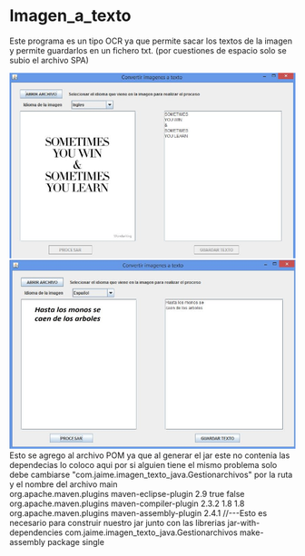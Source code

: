 # Imagen_a_texto
Este programa es un tipo OCR ya que permite sacar los textos de la imagen y permite guardarlos en un fichero txt. (por cuestiones de espacio solo se subio el archivo SPA)

<img src="https://github.com/ringostarr-jaime/Imagen_a_texto/blob/main/eng.JPG" width="650" >
</br>
<img src="https://github.com/ringostarr-jaime/Imagen_a_texto/blob/main/spa.JPG" width="650" >
<br/>
Esto se agrego al archivo POM ya que al generar el jar este no contenia las dependecias lo coloco aqui 
por si alguien tiene el mismo problema solo debe cambiarse  "<mainClass>com.jaime.imagen_texto_java.Gestionarchivos</mainClass>"
por la ruta y el nombre del archivo main
<br/> 
    <plugins>           
            <plugin>
                <groupId>org.apache.maven.plugins</groupId>
                <artifactId>maven-eclipse-plugin</artifactId>
                <version>2.9</version>
                <configuration>
                    <downloadSources>true</downloadSources>
                    <downloadJavadocs>false</downloadJavadocs>
                </configuration>
            </plugin>           
            <plugin>
                <groupId>org.apache.maven.plugins</groupId>
                <artifactId>maven-compiler-plugin</artifactId>
                <version>2.3.2</version>
                <configuration>              
                    <source>1.8</source>
                    <target>1.8</target>
                </configuration>
            </plugin>             
            <plugin>                
                <groupId>org.apache.maven.plugins</groupId>
                <artifactId>maven-assembly-plugin</artifactId>
                <version>2.4.1</version>
                <configuration>        
                     //---Esto es necesario para construir nuestro jar junto con las librerias    
                    <descriptorRefs>
                        <descriptorRef>jar-with-dependencies</descriptorRef>
                    </descriptorRefs>           
                    <archive>
                        <manifest>
                            <mainClass>com.jaime.imagen_texto_java.Gestionarchivos</mainClass>
                        </manifest>
                    </archive>
                </configuration>
                <executions>
                    <execution>
                        <id>make-assembly</id>
                        <phase>package</phase> 
                        <goals>
                            <goal>single</goal>
                        </goals>
                    </execution>
                </executions>                 
            </plugin>                  
        </plugins>

